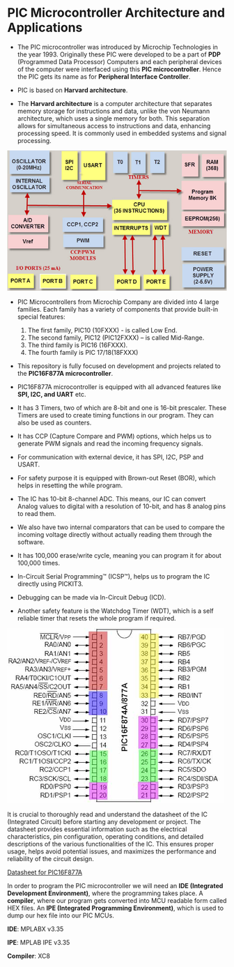 # PIC Microcontroller Architecture and Applications

* The PIC microcontroller was introduced by Microchip Technologies in the year 1993. Originally these PIC were developed to be a part of **PDP** (Programmed Data Processor) Computers and each peripheral devices of the computer were interfaced using this **PIC microcontroller**. Hence the PIC gets its name as for **Peripheral Interface Controller**.

* PIC is based on **Harvard architecture**.

* The **Harvard architecture** is a computer architecture that separates memory storage for instructions and data, unlike the von Neumann architecture, which uses a single memory for both. This separation allows for simultaneous access to instructions and data, enhancing processing speed. It is commonly used in embedded systems and signal processing.

<img alt="Architecture" src="Images\PIC_Architecture_diag.jpg"/>

* PIC Microcontrollers from Microchip Company are divided into 4 large families. Each family has a variety of components that provide built-in special features:

    1) The first family, PIC10 (10FXXX) - is called Low End.
    2) The second family, PIC12 (PIC12FXXX) – is called Mid-Range. 
    3) The third family is PIC16 (16FXXX).
    4) The fourth family is PIC 17/18(18FXXX)

* This repository is fully focused on development and projects related to the **PIC16F877A microcontroller**.

* PIC16F877A microcontroller is equipped with all advanced features like **SPI, I2C, and UART** etc.

* It has 3 Timers, two of which are 8-bit and one is 16-bit prescaler. These Timers are used to create timing functions in our program. They can also be used as counters. 

* It has CCP (Capture Compare and PWM) options, which helps us to generate PWM signals and read the incoming frequency signals. 

* For communication with external device, it has SPI, I2C, PSP and USART.   

* For safety purpose it is equipped with Brown-out Reset (BOR),  which helps in resetting the while program.

* The IC has 10-bit 8-channel ADC. This means, our IC can convert Analog values to digital with a resolution of 10-bit, and has 8 analog pins to read them. 

* We also have two internal comparators that can be used to compare the incoming voltage directly without actually reading them through the software.

* It has 100,000 erase/write cycle, meaning you can program it for about 100,000 times. 

* In-Circuit Serial Programming™ (ICSP™), helps us to program the IC directly using PICKIT3. 

* Debugging can be made via In-Circuit Debug (ICD). 

* Another safety feature is the Watchdog Timer (WDT), which is a self reliable timer that resets the whole program if required.

<img alt="Pin_out" src="Images\PIC16F877A_pinout.jpg"/>

It is crucial to thoroughly read and understand the datasheet of the IC (Integrated Circuit) before starting any development or project. The datasheet provides essential information such as the electrical characteristics, pin configuration, operating conditions, and detailed descriptions of the various functionalities of the IC. This ensures proper usage, helps avoid potential issues, and maximizes the performance and reliability of the circuit design.

[Datasheet for PIC16F877A](PIC16F87X_DataSheet.pdf)


In order to program the PIC microcontroller we will need an **IDE (Integrated Development Environment)**, where the programming takes place. A **compiler**, where our program gets converted into MCU readable form called HEX files. An **IPE (Integrated Programming Environment)**, which is used to dump our hex file into our PIC MCUs.

**IDE**: MPLABX v3.35

**IPE**: MPLAB IPE v3.35

**Compiler**: XC8